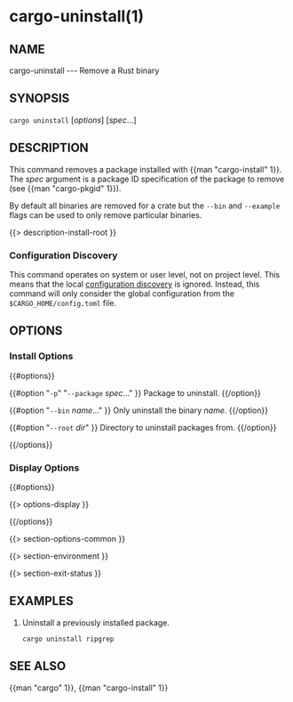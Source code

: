 # cargo-uninstall(1)

## NAME

cargo-uninstall --- Remove a Rust binary

## SYNOPSIS

`cargo uninstall` [_options_] [_spec_...]

## DESCRIPTION

This command removes a package installed with {{man "cargo-install" 1}}. The _spec_
argument is a package ID specification of the package to remove (see
{{man "cargo-pkgid" 1}}).

By default all binaries are removed for a crate but the `--bin` and
`--example` flags can be used to only remove particular binaries.

{{> description-install-root }}

### Configuration Discovery

This command operates on system or user level, not on project level.
This means that the local [configuration discovery] is ignored.
Instead, this command will only consider the global configuration from the 
`$CARGO_HOME/config.toml` file. 

[configuration discovery]: ../reference/config.html#hierarchical-structure

## OPTIONS

### Install Options

{{#options}}

{{#option "`-p`" "`--package` _spec_..." }}
Package to uninstall.
{{/option}}

{{#option "`--bin` _name_..." }}
Only uninstall the binary _name_.
{{/option}}

{{#option "`--root` _dir_" }}
Directory to uninstall packages from.
{{/option}}

{{/options}}

### Display Options

{{#options}}

{{> options-display }}

{{/options}}

{{> section-options-common }}

{{> section-environment }}

{{> section-exit-status }}

## EXAMPLES

1. Uninstall a previously installed package.

       cargo uninstall ripgrep

## SEE ALSO
{{man "cargo" 1}}, {{man "cargo-install" 1}}
